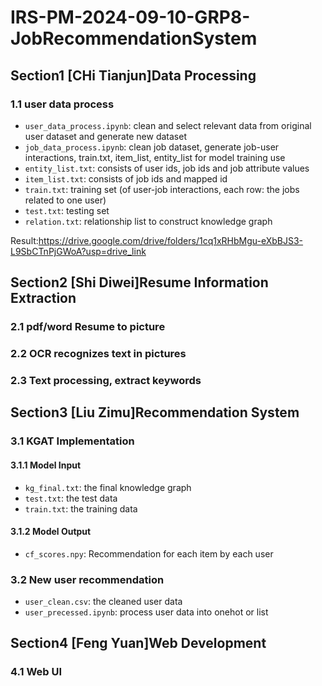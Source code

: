 # IRS-PM-2024-09-10-GRP8-JobRecommendationSystem
## Section1 [CHi Tianjun]Data Processing
### 1.1 user data process 
* `user_data_process.ipynb`: clean and select relevant data from original user dataset and generate new dataset
* `job_data_process.ipynb`: clean job dataset, generate job-user interactions, train.txt, item_list, entity_list for model training use
* `entity_list.txt`: consists of user ids, job ids and job attribute values
* `item_list.txt`: consists of job ids and mapped id
* `train.txt`: training set (of user-job interactions, each row: the jobs related to one user)
* `test.txt`: testing set
* `relation.txt`: relationship list to construct knowledge graph

Result:https://drive.google.com/drive/folders/1cq1xRHbMgu-eXbBJS3-L9SbCTnPjGWoA?usp=drive_link
## Section2 [Shi Diwei]Resume Information Extraction
### 2.1 pdf/word Resume to picture
### 2.2 OCR recognizes text in pictures
### 2.3 Text processing, extract keywords
## Section3 [Liu Zimu]Recommendation System
### 3.1 KGAT Implementation
#### 3.1.1 Model Input
* `kg_final.txt`: the final knowledge graph
* `test.txt`: the test data
* `train.txt`: the training data
#### 3.1.2 Model Output
* `cf_scores.npy`: Recommendation for each item by each user
### 3.2 New user recommendation
* `user_clean.csv`: the cleaned user data
* `user_precessed.ipynb`: process user data into onehot or list
## Section4 [Feng Yuan]Web Development
### 4.1 Web UI
